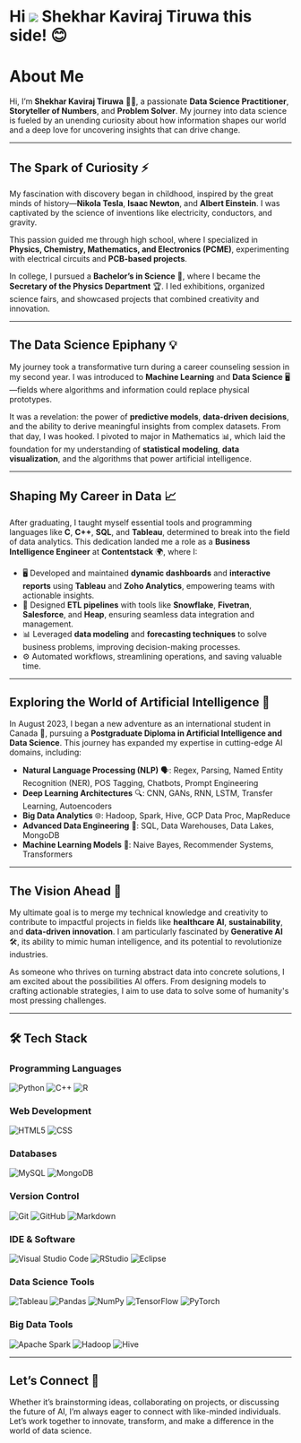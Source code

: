 Hi ![](https://user-images.githubusercontent.com/18350557/176309783-0785949b-9127-417c-8b55-ab5a4333674e.gif) Shekhar Kaviraj Tiruwa this side! 😊
===============================================================================================================================
# **About Me**  

Hi, I’m **Shekhar Kaviraj Tiruwa** 🧑‍💻, a passionate **Data Science Practitioner**, **Storyteller of Numbers**, and **Problem Solver**. My journey into data science is fueled by an unending curiosity about how information shapes our world and a deep love for uncovering insights that can drive change.  

---

## **The Spark of Curiosity** ⚡  

My fascination with discovery began in childhood, inspired by the great minds of history—**Nikola Tesla**, **Isaac Newton**, and **Albert Einstein**. I was captivated by the science of inventions like electricity, conductors, and gravity.  

This passion guided me through high school, where I specialized in **Physics, Chemistry, Mathematics, and Electronics (PCME)**, experimenting with electrical circuits and **PCB-based projects**.  

In college, I pursued a **Bachelor’s in Science** 🧪, where I became the **Secretary of the Physics Department** 🏆. I led exhibitions, organized science fairs, and showcased projects that combined creativity and innovation.  

---

## **The Data Science Epiphany** 💡  

My journey took a transformative turn during a career counseling session in my second year. I was introduced to **Machine Learning** and **Data Science** 🖥️—fields where algorithms and information could replace physical prototypes.  

It was a revelation: the power of **predictive models**, **data-driven decisions**, and the ability to derive meaningful insights from complex datasets. From that day, I was hooked. I pivoted to major in Mathematics 📊, which laid the foundation for my understanding of **statistical modeling**, **data visualization**, and the algorithms that power artificial intelligence.  

---

## **Shaping My Career in Data** 📈  

After graduating, I taught myself essential tools and programming languages like **C**, **C++**, **SQL**, and **Tableau**, determined to break into the field of data analytics. This dedication landed me a role as a **Business Intelligence Engineer** at **Contentstack** 🌍, where I:  

- 🖥️ Developed and maintained **dynamic dashboards** and **interactive reports** using **Tableau** and **Zoho Analytics**, empowering teams with actionable insights.  
- 🔗 Designed **ETL pipelines** with tools like **Snowflake**, **Fivetran**, **Salesforce**, and **Heap**, ensuring seamless data integration and management.  
- 📊 Leveraged **data modeling** and **forecasting techniques** to solve business problems, improving decision-making processes.  
- ⚙️ Automated workflows, streamlining operations, and saving valuable time.  

---

## **Exploring the World of Artificial Intelligence** 🤖  

In August 2023, I began a new adventure as an international student in Canada 🍁, pursuing a **Postgraduate Diploma in Artificial Intelligence and Data Science**. This journey has expanded my expertise in cutting-edge AI domains, including:  

- **Natural Language Processing (NLP)** 🗣️: Regex, Parsing, Named Entity Recognition (NER), POS Tagging, Chatbots, Prompt Engineering  
- **Deep Learning Architectures** 🔍: CNN, GANs, RNN, LSTM, Transfer Learning, Autoencoders  
- **Big Data Analytics** 🌐: Hadoop, Spark, Hive, GCP Data Proc, MapReduce  
- **Advanced Data Engineering** 💾: SQL, Data Warehouses, Data Lakes, MongoDB  
- **Machine Learning Models** 📖: Naive Bayes, Recommender Systems, Transformers  

---

## **The Vision Ahead** 🚀  

My ultimate goal is to merge my technical knowledge and creativity to contribute to impactful projects in fields like **healthcare AI**, **sustainability**, and **data-driven innovation**. I am particularly fascinated by **Generative AI** 🛠️, its ability to mimic human intelligence, and its potential to revolutionize industries.  

As someone who thrives on turning abstract data into concrete solutions, I am excited about the possibilities AI offers. From designing models to crafting actionable strategies, I aim to use data to solve some of humanity's most pressing challenges.  

---

## 🛠 **Tech Stack**  

### **Programming Languages**  
<p>
  <img src="https://img.shields.io/badge/-Python-333333?style=flat&logo=python" alt="Python" />
  <img src="https://img.shields.io/badge/-C++-333333?style=flat&logo=C%2B%2B&logoColor=00599C" alt="C++" />
  <img src="https://img.shields.io/badge/-R-333333?style=flat&logo=R&logoColor=276DC3" alt="R" />
</p>

### **Web Development**  
<p>
  <img src="https://img.shields.io/badge/-HTML5-333333?style=flat&logo=HTML5" alt="HTML5" />
  <img src="https://img.shields.io/badge/-CSS-333333?style=flat&logo=CSS3&logoColor=1572B6" alt="CSS" />
</p>

### **Databases**  
<p>
  <img src="https://img.shields.io/badge/-MySQL-333333?style=flat&logo=mysql" alt="MySQL" />
  <img src="https://img.shields.io/badge/-MongoDB-333333?style=flat&logo=mongodb" alt="MongoDB" />
</p>

### **Version Control**  
<p>
  <img src="https://img.shields.io/badge/-Git-333333?style=flat&logo=git" alt="Git" />
  <img src="https://img.shields.io/badge/-GitHub-333333?style=flat&logo=github" alt="GitHub" />
  <img src="https://img.shields.io/badge/-Markdown-333333?style=flat&logo=markdown" alt="Markdown" />
</p>

### **IDE & Software**  
<p>
  <img src="https://img.shields.io/badge/-Visual%20Studio%20Code-333333?style=flat&logo=visual-studio-code&logoColor=007ACC" alt="Visual Studio Code" />
  <img src="https://img.shields.io/badge/-RStudio-333333?style=flat&logo=rstudio" alt="RStudio" />
  <img src="https://img.shields.io/badge/-Eclipse-333333?style=flat&logo=eclipse-ide&logoColor=2C2255" alt="Eclipse" />
</p>

### **Data Science Tools**  
<p>
  <img src="https://img.shields.io/badge/-Tableau-333333?style=flat&logo=Tableau" alt="Tableau" />
  <img src="https://img.shields.io/badge/-Pandas-333333?style=flat&logo=pandas" alt="Pandas" />
  <img src="https://img.shields.io/badge/-NumPy-333333?style=flat&logo=numpy" alt="NumPy" />
  <img src="https://img.shields.io/badge/-TensorFlow-333333?style=flat&logo=tensorflow" alt="TensorFlow" />
  <img src="https://img.shields.io/badge/-PyTorch-333333?style=flat&logo=pytorch" alt="PyTorch" />
</p>

### **Big Data Tools**  
<p>
  <img src="https://img.shields.io/badge/-Apache%20Spark-333333?style=flat&logo=apachespark" alt="Apache Spark" />
  <img src="https://img.shields.io/badge/-Hadoop-333333?style=flat&logo=apache" alt="Hadoop" />
  <img src="https://img.shields.io/badge/-Hive-333333?style=flat&logo=apachehive" alt="Hive" />
</p>


---


## **Let’s Connect** 🤝  

Whether it’s brainstorming ideas, collaborating on projects, or discussing the future of AI, I’m always eager to connect with like-minded individuals. Let’s work together to innovate, transform, and make a difference in the world of data science.  
